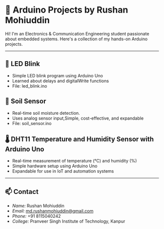 # 🔧 Arduino Projects by Rushan Mohiuddin

Hi! I'm an Electronics & Communication Engineering student passionate about embedded systems. Here's a collection of my hands-on Arduino projects.

---

## 🔹 LED Blink
- Simple LED blink program using Arduino Uno
- Learned about delays and digitalWrite functions
- File: led_blink.ino

## 🔹 Soil Sensor
- Real-time soil moisture detection.
- Uses analog sensor input,Simple, cost-effective, and expandable
- File: soil_sensor.ino

##  🌡️ DHT11 Temperature and Humidity Sensor with Arduino Uno
- Real-time measurement of temperature (°C) and humidity (%)
- Simple hardware setup using Arduino Uno
- Expandable for use in IoT and automation systems

---

## 📫 Contact
- *Name:* Rushan Mohiuddin 
- *Email:* md.rushanmohiuddin@gmail.com  
- *Phone:* +91 8115040242 
- *College:* Pranveer Singh Institute of Technology, Kanpur

